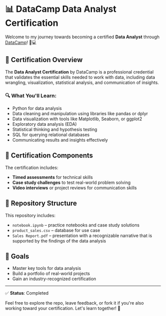# 📊 DataCamp Data Analyst Certification

Welcome to my journey towards becoming a certified **Data Analyst** through [DataCamp](https://www.datacamp.com/)! 🧠💻

## 🏅 Certification Overview

The **Data Analyst Certification** by DataCamp is a professional credential that validates the essential skills needed to work with data, including data wrangling, visualization, statistical analysis, and communication of insights.

### 🔍 What You'll Learn:
- Python for data analysis
- Data cleaning and manipulation using libraries like pandas or dplyr
- Data visualization with tools like Matplotlib, Seaborn, or ggplot2
- Exploratory data analysis (EDA)
- Statistical thinking and hypothesis testing
- SQL for querying relational databases
- Communicating results and insights effectively

## 🧾 Certification Components

The certification includes:
- **Timed assessments** for technical skills
- **Case study challenges** to test real-world problem solving
- **Video interviews** or project reviews for communication skills

## 📂 Repository Structure

This repository includes:
- `notebook.ipynb` – practice notebooks and case study solutions
- `product_sales.csv` – database for use case
- `Sales Report.pdf` – presentation with a recognizable narrative that is supported by the findings of the data analysis


## 🎯 Goals

- Master key tools for data analysis
- Build a portfolio of real-world projects
- Gain an industry-recognized certification

---

✅ **Status**: Completed 

Feel free to explore the repo, leave feedback, or fork it if you're also working toward your certification. Let's learn together! 🚀
